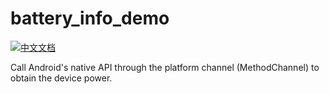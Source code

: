 # battery_info_demo

[![中文文档](https://img.shields.io/badge/文档-中文-blue?style=flat-square)](README_ZH.md)

Call Android's native API through the platform channel (MethodChannel) to obtain the device power.